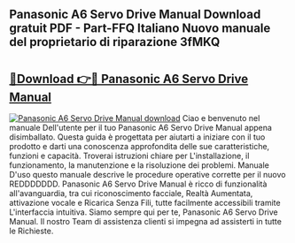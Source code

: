 ## Panasonic A6 Servo Drive Manual Download gratuit PDF - Part-FFQ Italiano Nuovo manuale del proprietario di riparazione 3fMKQ

# <h2><a href="http://dffyho.blite.top/?on=Panasonic+A6+Servo+Drive+Manual">🔗Download 👉🔴 Panasonic A6 Servo Drive Manual</a></h2>

[![Panasonic A6 Servo Drive Manual download](https://i.imgur.com/lujVjoI.png)](http://dffyho.blite.top/?on=Panasonic+A6+Servo+Drive+Manual)
Ciao e benvenuto nel manuale Dell'utente per il tuo Panasonic A6 Servo Drive Manual appena disimballato. Questa guida è progettata per aiutarti a iniziare con il tuo prodotto e darti una conoscenza approfondita delle sue caratteristiche, funzioni e capacità. Troverai istruzioni chiare per L'installazione, il funzionamento, la manutenzione e la risoluzione dei problemi. Manuale D'uso questo manuale descrive le procedure operative corrette per il nuovo REDDDDDDD. Panasonic A6 Servo Drive Manual è ricco di funzionalità all'avanguardia, tra cui riconoscimento facciale, Realtà Aumentata, attivazione vocale e Ricarica Senza Fili, tutte facilmente accessibili tramite L'interfaccia intuitiva. Siamo sempre qui per te, Panasonic A6 Servo Drive Manual. Il nostro Team di assistenza clienti si impegna ad assisterti in tutte le Richieste.
